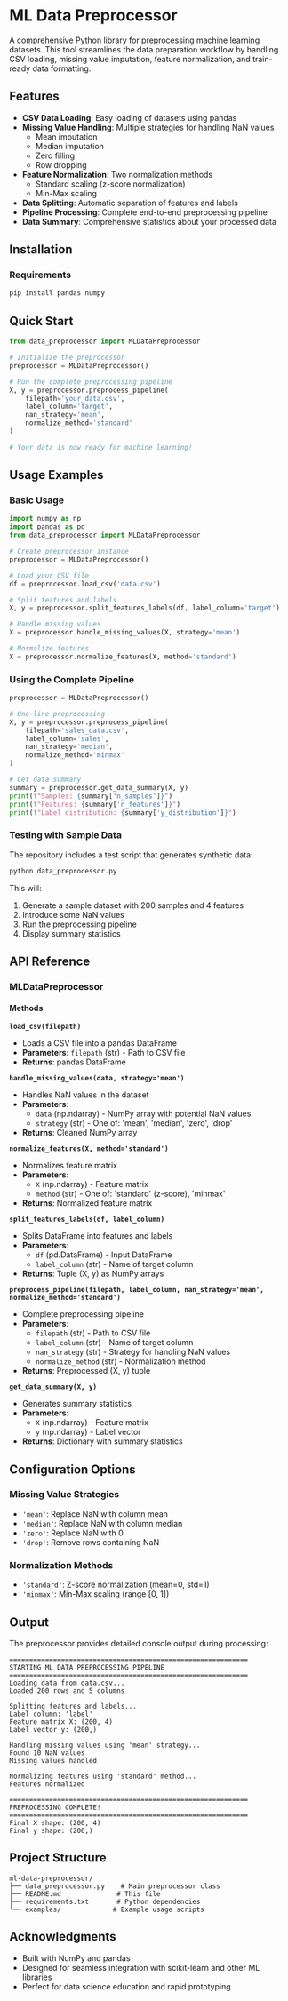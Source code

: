 # ML Data Preprocessor

A comprehensive Python library for preprocessing machine learning datasets. This tool streamlines the data preparation workflow by handling CSV loading, missing value imputation, feature normalization, and train-ready data formatting.

## Features

- **CSV Data Loading**: Easy loading of datasets using pandas
- **Missing Value Handling**: Multiple strategies for handling NaN values
  - Mean imputation
  - Median imputation
  - Zero filling
  - Row dropping
- **Feature Normalization**: Two normalization methods
  - Standard scaling (z-score normalization)
  - Min-Max scaling
- **Data Splitting**: Automatic separation of features and labels
- **Pipeline Processing**: Complete end-to-end preprocessing pipeline
- **Data Summary**: Comprehensive statistics about your processed data

## Installation

### Requirements

```bash
pip install pandas numpy
```

## Quick Start

```python
from data_preprocessor import MLDataPreprocessor

# Initialize the preprocessor
preprocessor = MLDataPreprocessor()

# Run the complete preprocessing pipeline
X, y = preprocessor.preprocess_pipeline(
    filepath='your_data.csv',
    label_column='target',
    nan_strategy='mean',
    normalize_method='standard'
)

# Your data is now ready for machine learning!
```

## Usage Examples

### Basic Usage

```python
import numpy as np
import pandas as pd
from data_preprocessor import MLDataPreprocessor

# Create preprocessor instance
preprocessor = MLDataPreprocessor()

# Load your CSV file
df = preprocessor.load_csv('data.csv')

# Split features and labels
X, y = preprocessor.split_features_labels(df, label_column='target')

# Handle missing values
X = preprocessor.handle_missing_values(X, strategy='mean')

# Normalize features
X = preprocessor.normalize_features(X, method='standard')
```

### Using the Complete Pipeline

```python
preprocessor = MLDataPreprocessor()

# One-line preprocessing
X, y = preprocessor.preprocess_pipeline(
    filepath='sales_data.csv',
    label_column='sales',
    nan_strategy='median',
    normalize_method='minmax'
)

# Get data summary
summary = preprocessor.get_data_summary(X, y)
print(f"Samples: {summary['n_samples']}")
print(f"Features: {summary['n_features']}")
print(f"Label distribution: {summary['y_distribution']}")
```

### Testing with Sample Data

The repository includes a test script that generates synthetic data:

```python
python data_preprocessor.py
```

This will:
1. Generate a sample dataset with 200 samples and 4 features
2. Introduce some NaN values
3. Run the preprocessing pipeline
4. Display summary statistics

## API Reference

### MLDataPreprocessor

#### Methods

**`load_csv(filepath)`**
- Loads a CSV file into a pandas DataFrame
- **Parameters**: `filepath` (str) - Path to CSV file
- **Returns**: pandas DataFrame

**`handle_missing_values(data, strategy='mean')`**
- Handles NaN values in the dataset
- **Parameters**: 
  - `data` (np.ndarray) - NumPy array with potential NaN values
  - `strategy` (str) - One of: 'mean', 'median', 'zero', 'drop'
- **Returns**: Cleaned NumPy array

**`normalize_features(X, method='standard')`**
- Normalizes feature matrix
- **Parameters**:
  - `X` (np.ndarray) - Feature matrix
  - `method` (str) - One of: 'standard' (z-score), 'minmax'
- **Returns**: Normalized feature matrix

**`split_features_labels(df, label_column)`**
- Splits DataFrame into features and labels
- **Parameters**:
  - `df` (pd.DataFrame) - Input DataFrame
  - `label_column` (str) - Name of target column
- **Returns**: Tuple (X, y) as NumPy arrays

**`preprocess_pipeline(filepath, label_column, nan_strategy='mean', normalize_method='standard')`**
- Complete preprocessing pipeline
- **Parameters**:
  - `filepath` (str) - Path to CSV file
  - `label_column` (str) - Name of target column
  - `nan_strategy` (str) - Strategy for handling NaN values
  - `normalize_method` (str) - Normalization method
- **Returns**: Preprocessed (X, y) tuple

**`get_data_summary(X, y)`**
- Generates summary statistics
- **Parameters**:
  - `X` (np.ndarray) - Feature matrix
  - `y` (np.ndarray) - Label vector
- **Returns**: Dictionary with summary statistics

## Configuration Options

### Missing Value Strategies
- `'mean'`: Replace NaN with column mean
- `'median'`: Replace NaN with column median
- `'zero'`: Replace NaN with 0
- `'drop'`: Remove rows containing NaN

### Normalization Methods
- `'standard'`: Z-score normalization (mean=0, std=1)
- `'minmax'`: Min-Max scaling (range [0, 1])

## Output

The preprocessor provides detailed console output during processing:

```
============================================================
STARTING ML DATA PREPROCESSING PIPELINE
============================================================
Loading data from data.csv...
Loaded 200 rows and 5 columns

Splitting features and labels...
Label column: 'label'
Feature matrix X: (200, 4)
Label vector y: (200,)

Handling missing values using 'mean' strategy...
Found 10 NaN values
Missing values handled

Normalizing features using 'standard' method...
Features normalized

============================================================
PREPROCESSING COMPLETE!
============================================================
Final X shape: (200, 4)
Final y shape: (200,)
```

## Project Structure

```
ml-data-preprocessor/
├── data_preprocessor.py    # Main preprocessor class
├── README.md              # This file
├── requirements.txt       # Python dependencies
└── examples/             # Example usage scripts
```

## Acknowledgments

- Built with NumPy and pandas
- Designed for seamless integration with scikit-learn and other ML libraries
- Perfect for data science education and rapid prototyping

